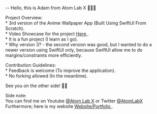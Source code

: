 


-- Hello, this is Adam from Atom Lab X 👨🏾‍💻

Project Overview:<br>
    * 3rd version of the Anime Wallpaper App (Built Using SwiftUI From Scratch).<br>
    * Video Showcase for the project <a href="https://atomlabx.github.io/Images/AniWall.mp4">Here </a>.
    <br>
    * It is a fun project (I learn as I go).<br>
    * Why version 3? - the second version was good, but I wanted to do a newer version using SwiftUI only, because SwiftUI allow me to do margins/constraints more efficiently.<br>

Contribution Guidelines:<br>
    * Feedback is welcome (To improve the application).<br>
    * No forking allowed (In the meantime).

See you on the other side! 👋🏾

Side note:<br>
You can find me on Youtube <a href="https://www.youtube.com/channel/UC3a4IUMJzJZCuxm8iOcTrJA">@Atom Lab X</a> or Twitter <a href="https://twitter.com/AtomLabX">@AtomLabX</a><br>Furthermore; here is my website <a href="https://AtomLabX.Dev">Website/Portfolio </a>.

